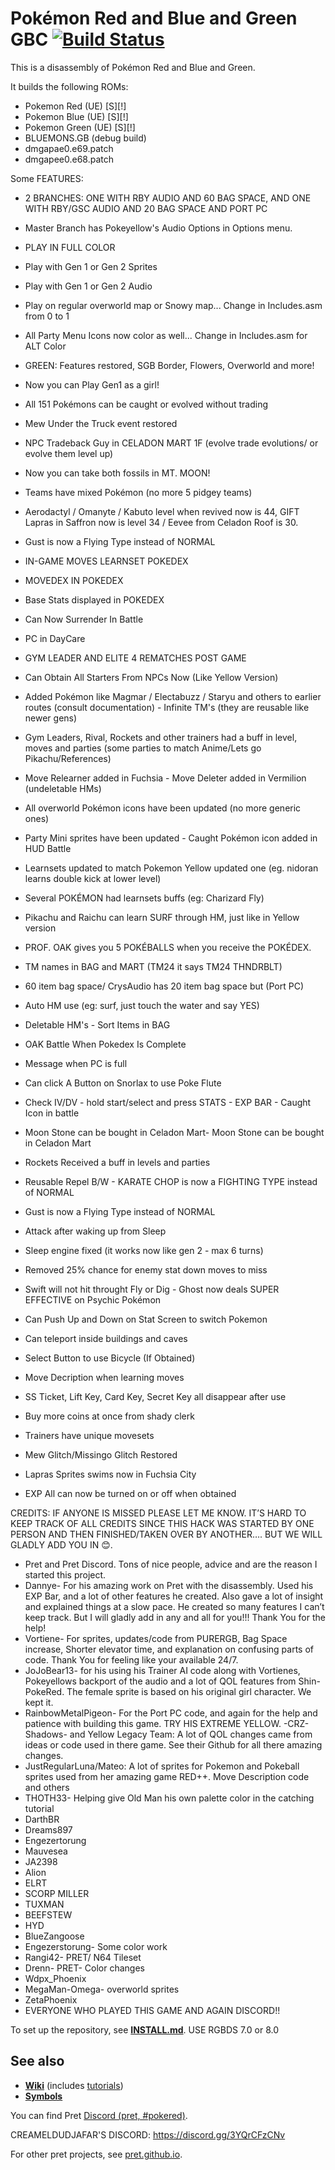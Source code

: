 # Pokémon Red and Blue and Green GBC [![Build Status][ci-badge]][ci]
This is a disassembly of Pokémon Red and Blue and Green.

It builds the following ROMs:

- Pokemon Red (UE) [S][!]
- Pokemon Blue (UE) [S][!]
- Pokemon Green (UE) [S][!]
- BLUEMONS.GB (debug build) 
- dmgapae0.e69.patch
- dmgapee0.e68.patch

Some FEATURES:
- 2 BRANCHES: ONE WITH RBY AUDIO AND 60 BAG SPACE, AND ONE WITH RBY/GSC AUDIO AND 20 BAG SPACE AND PORT PC
- Master Branch has Pokeyellow's Audio Options in Options menu.

- PLAY IN FULL COLOR
- Play with Gen 1 or Gen 2 Sprites
- Play with Gen 1 or Gen 2 Audio
- Play on regular overworld map or Snowy map... Change in Includes.asm from 0 to 1
- All Party Menu Icons now color as well... Change in Includes.asm for ALT Color
- GREEN: Features restored, SGB Border, Flowers, Overworld and more!
- Now you can Play Gen1 as a girl!
- All 151 Pokémons can be caught or evolved without trading
- Mew Under the Truck event restored
- NPC Tradeback Guy in CELADON MART 1F (evolve trade evolutions/ or evolve them level up)
- Now you can take both fossils in MT. MOON!
- Teams have mixed Pokémon (no more 5 pidgey teams)
- Aerodactyl / Omanyte / Kabuto level when revived now is 44, GIFT Lapras in Saffron now is level 34 / Eevee from Celadon Roof is 30.
- Gust is now a Flying Type instead of NORMAL
- IN-GAME MOVES LEARNSET POKEDEX
-  MOVEDEX IN POKEDEX
- Base Stats displayed in POKEDEX
- Can Now Surrender In Battle
- PC in DayCare
- GYM LEADER AND ELITE 4 REMATCHES POST GAME
- Can Obtain All Starters From NPCs Now (Like Yellow Version)
- Added Pokémon like Magmar / Electabuzz / Staryu and others to earlier routes (consult documentation) - Infinite TM's (they are reusable like newer gens)
- Gym Leaders, Rival, Rockets and other trainers had a buff in level, moves and parties (some parties to match Anime/Lets go Pikachu/References)
- Move Relearner added in Fuchsia - Move Deleter added in Vermilion (undeletable HMs)
- All overworld Pokémon icons have been updated (no more generic ones)
- Party Mini sprites have been updated - Caught Pokémon icon added in HUD Battle 
- Learnsets updated to match Pokemon Yellow updated one (eg. nidoran learns double kick at lower level) 
- Several POKÉMON had learnsets buffs (eg: Charizard Fly)
- Pikachu and Raichu can learn SURF through HM, just like in Yellow version
-  PROF. OAK gives you 5 POKÉBALLS when you receive the POKÉDEX.
- TM names in BAG and MART (TM24 it says TM24 THNDRBLT)
- 60 item bag space/ CrysAudio has 20 item bag space but (Port PC)
- Auto HM use (eg: surf, just touch the water and say YES)
- Deletable HM's - Sort Items in BAG 
- OAK Battle When Pokedex Is Complete
- Message when PC is full
- Can click A Button on Snorlax to use Poke Flute
- Check IV/DV - hold start/select and press STATS - EXP BAR - Caught Icon in battle 
- Moon Stone can be bought in Celadon Mart- Moon Stone can be bought in Celadon Mart
- Rockets Received a buff in levels and parties
- Reusable Repel B/W - KARATE CHOP is now a FIGHTING TYPE instead of NORMAL
- Gust is now a Flying Type instead of NORMAL
- Attack after waking up from Sleep 
- Sleep engine fixed (it works now like gen 2 - max 6 turns)
- Removed 25% chance for enemy stat down moves to miss 
- Swift will not hit throught Fly or Dig - Ghost now deals SUPER EFFECTIVE on Psychic Pokémon
- Can Push Up and Down on Stat Screen to switch Pokemon
- Can teleport inside buildings and caves
- Select Button to use Bicycle (If Obtained)
- Move Decription when learning moves
- SS Ticket, Lift Key, Card Key, Secret Key all disappear after use
- Buy more coins at once from shady clerk
- Trainers have unique movesets
- Mew Glitch/Missingo Glitch Restored
- Lapras Sprites swims now in Fuchsia City
- EXP All can now be turned on or off when obtained


CREDITS: IF ANYONE IS MISSED PLEASE LET ME KNOW. IT’S HARD TO KEEP TRACK OF ALL CREDITS SINCE THIS HACK WAS STARTED BY ONE PERSON AND THEN FINISHED/TAKEN OVER BY ANOTHER…. BUT WE WILL GLADLY ADD YOU IN 😊.

- Pret and Pret Discord. Tons of nice people, advice and are the reason I started this project.
- Dannye- For his amazing work on Pret with the disassembly. Used his EXP Bar, and a lot of other features he created. Also gave a lot of insight and explained things at a slow pace. He created so many features I can’t keep track. But I will gladly add in any and all for you!!! Thank You for the help!
- Vortiene- For sprites, updates/code from PURERGB, Bag Space increase, Shorter elevator time, and explanation on confusing parts of code. Thank You for feeling like your available 24/7.
- JoJoBear13- for his using his Trainer AI code along with Vortienes, Pokeyellows backport of the audio and a lot of QOL features from Shin-PokeRed. The female sprite is based on his original girl character. We kept it.
- RainbowMetalPigeon- For the Port PC code, and again for the help and patience with building this game. TRY HIS EXTREME YELLOW.
-CRZ-Shadows- and Yellow Legacy Team: A lot of QOL changes came from ideas or code used in there game. See their Github for all there amazing changes.
- JustRegularLuna/Mateo: A lot of sprites for Pokemon and Pokeball sprites used from her amazing game RED++. Move Description code and others
- THOTH33- Helping give Old Man his own palette color in the catching tutorial
- DarthBR
- Dreams897
- Engezertorung
- Mauvesea
- JA2398
- Alion
- ELRT
- SCORP MILLER
- TUXMAN
- BEEFSTEW
- HYD
- BlueZangoose
- Engezerstorung- Some color work
- Rangi42- PRET/ N64 Tileset
- Drenn- PRET- Color changes
- Wdpx_Phoenix
- MegaMan-Omega- overworld sprites
- ZetaPhoenix
- EVERYONE WHO PLAYED THIS GAME AND AGAIN DISCORD!!


To set up the repository, see [**INSTALL.md**](INSTALL.md).
USE RGBDS 7.0 or 8.0

## See also

- [**Wiki**][wiki] (includes [tutorials][tutorials])
- [**Symbols**][symbols]

You can find Pret [Discord (pret, #pokered)](https://discord.gg/d5dubZ3).

CREAMELDUDJAFAR'S DISCORD: https://discord.gg/3YQrCFzCNv

For other pret projects, see [pret.github.io](https://pret.github.io/).

[wiki]: https://github.com/pret/pokered/wiki
[tutorials]: https://github.com/pret/pokered/wiki/Tutorials
[symbols]: https://github.com/pret/pokered/tree/symbols
[ci]: https://github.com/pret/pokered/actions
[ci-badge]: https://github.com/pret/pokered/actions/workflows/main.yml/badge.sv
